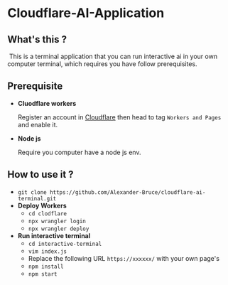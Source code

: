# **Cloudflare-AI-Application**

## What's this ?

​    This is a terminal application that you can run interactive ai in your own computer  terminal, which requires you have follow prerequisites. 

## Prerequisite 

- **Cluodflare workers**

  Register an account in [Cloudflare](https://www.cloudflare.com) then head to tag `Workers and Pages` and enable it.

- **Node js** 

  Require you computer have a node js env.

## How to use it ?

- `git clone https://github.com/Alexander-Bruce/cloudflare-ai-terminal.git`
- **Deploy Workers**
  - `cd clodflare`
  - `npx wrangler login`
  - `npx wrangler deploy`
- **Run interactive terminal** 
  - `cd interactive-terminal`
  - `vim index.js`
  - Replace the following URL  `https://xxxxxx/` with your own page's
  - `npm install` 
  - `npm start`

